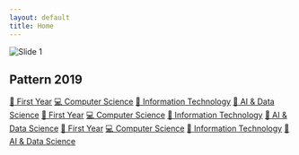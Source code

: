 ```yaml
---
layout: default
title: Home
---
```


<div class="slider-container">
  <img class="slider-image" id="slider" src="{{ site.baseurl }}/assets/images/slider/slider1.jpg" alt="Slide 1">
</div>

<h2>Pattern 2019</h2>
<div class="branch-grid">
  <a class="branch-btn" href="{{ site.baseurl }}/first-year/">🧠 First Year</a>
  <a class="branch-btn" href="{{ site.baseurl }}/computer-science/">💻 Computer Science</a>
  <a class="branch-btn" href="{{ site.baseurl }}/it/">💽 Information Technology</a>
  <a class="branch-btn" href="{{ site.baseurl }}/aids/">🤖 AI & Data Science</a>
  <a class="branch-btn" href="{{ site.baseurl }}/first-year/">🧠 First Year</a>
  <a class="branch-btn" href="{{ site.baseurl }}/computer-science/">💻 Computer Science</a>
  <a class="branch-btn" href="{{ site.baseurl }}/it/">💽 Information Technology</a>
  <a class="branch-btn" href="{{ site.baseurl }}/aids/">🤖 AI & Data Science</a>
  <a class="branch-btn" href="{{ site.baseurl }}/first-year/">🧠 First Year</a>
  <a class="branch-btn" href="{{ site.baseurl }}/computer-science/">💻 Computer Science</a>
  <a class="branch-btn" href="{{ site.baseurl }}/it/">💽 Information Technology</a>
  <a class="branch-btn" href="{{ site.baseurl }}/aids/">🤖 AI & Data Science</a>
</div>
